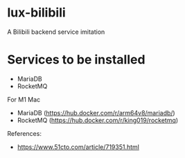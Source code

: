 # lux-bilibili
A Bilibili backend service imitation

# Services to be installed

- MariaDB
- RocketMQ

For M1 Mac

- MariaDB (https://hub.docker.com/r/arm64v8/mariadb/)
- RocketMQ (https://hub.docker.com/r/king019/rocketmq)

References:

- https://www.51cto.com/article/719351.html

